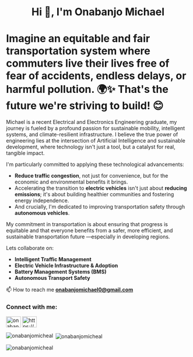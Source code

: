 
<h1 align="center">Hi 👋, I'm Onabanjo Michael</h1>
<h1>Imagine an equitable and fair transportation system where commuters live their lives free of fear of accidents, endless delays, or harmful pollution. 🌍✨ That's the future we're striving to build! 😊</h1>

Michael is a recent Electrical and Electronics Engineering graduate, my journey is fueled by a profound passion for sustainable mobility, intelligent systems, and climate-resilient infrastructure. I believe the true power of engineering lies at the intersection of Artificial Intelligence and sustainable development, where technology isn't just a tool, but a catalyst for real, tangible impact.

I'm particularly committed to applying these technological advancements:

- **Reduce traffic congestion**, not just for convenience, but for the economic and environmental benefits it brings.
- Accelerating the transition to **electric vehicles** isn't just about **reducing emissions**; it's about building healthier communities and fostering energy independence.
- And crucially, I'm dedicated to improving transportation safety through **autonomous vehicles**.

My commitment in transportation is about ensuring that progress is equitable and that everyone benefits from a safer, more efficient, and sustainable transportation future —especially in developing regions.

Lets collaborate on:
- **Intelligent Traffic Management**
- **Electric Vehicle Infrastructure & Adoption**
- **Battery Management Systems (BMS)**
- **Autonomous Transport Safety**

📫 How to reach me **onabanjomichael0@gmail.com**

<h3 align="left">Connect with me:</h3>
<p align="left">
<a href="https://twitter.com/onabanjomico" target="blank"><img align="center" src="https://raw.githubusercontent.com/rahuldkjain/github-profile-readme-generator/master/src/images/icons/Social/twitter.svg" alt="onabanjomico" height="30" width="40" /></a>
<a href="https://linkedin.com/in/https://www.linkedin.com/in/micheal-onabanjo/" target="blank"><img align="center" src="https://raw.githubusercontent.com/rahuldkjain/github-profile-readme-generator/master/src/images/icons/Social/linked-in-alt.svg" alt="https://www.linkedin.com/in/micheal-onabanjo/" height="30" width="40" /></a>
</p>



<p><img align="left" src="https://github-readme-stats.vercel.app/api/top-langs?username=onabanjomicheal&show_icons=true&locale=en&layout=compact" alt="onabanjomicheal" /></p>

<p>&nbsp;<img align="center" src="https://github-readme-stats.vercel.app/api?username=onabanjomicheal&show_icons=true&locale=en" alt="onabanjomicheal" /></p>

<p><img align="center" src="https://github-readme-streak-stats.herokuapp.com/?user=onabanjomicheal&" alt="onabanjomicheal" /></p>
